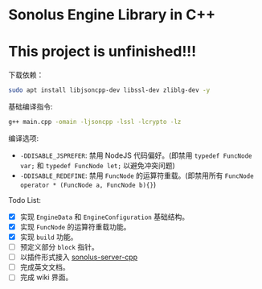 # Sonolus Engine Library in C++

# This project is unfinished!!!

下载依赖：

```bash
sudo apt install libjsoncpp-dev libssl-dev zliblg-dev -y
```

基础编译指令:

```bash
g++ main.cpp -omain -ljsoncpp -lssl -lcrypto -lz
```

编译选项: 

- `-DDISABLE_JSPREFER`: 禁用 NodeJS 代码偏好。(即禁用 `typedef FuncNode var;` 和 `typedef FuncNode let;` 以避免冲突问题)
- `-DDISABLE_REDEFINE`: 禁用 `FuncNode` 的运算符重载。(即禁用所有 `FuncNode operator * (FuncNode a, FuncNode b){}`)

Todo List:

- [x] 实现 `EngineData` 和 `EngineConfiguration` 基础结构。
- [x] 实现 `FuncNode` 的运算符重载功能。
- [x] 实现 `build` 功能。
- [ ] 预定义部分 `block` 指针。
- [ ] 以插件形式接入 [sonolus-server-cpp](https://github.com/SonolusHaniwa/sonolus-server-cpp)
- [ ] 完成英文文档。
- [ ] 完成 wiki 界面。